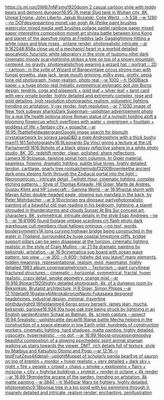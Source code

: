 [<https://s.mj.run/0W6i7nNFsmg>](https://www.ebank.nz/aiartgenerator?category=%3Chttps%3A//s.mj.run/0W6i7nNFsmg%3E)[1920](https://www.ebank.nz/aiartgenerator?category=1920)[doom 2 casual cartoon style with teddy bears and demons dungeon](https://www.ebank.nz/aiartgenerator?category=doom%202%20casual%20cartoon%20style%20with%20teddy%20bears%20and%20demons%20dungeon)[16:9](https://www.ebank.nz/aiartgenerator?category=16%3A9)[5:7](https://www.ebank.nz/aiartgenerator?category=5%3A7)[A metal Slug tank in Wuhan city, 8K, Unreal Engine, John Liberto, Jakub Rozalski, Colie Wertz, --h 538 --w 1280 --no DOF](https://www.ebank.nz/aiartgenerator?category=A%20metal%20Slug%20tank%20in%20Wuhan%20city%2C%208K%2C%20Unreal%20Engine%2C%20John%20Liberto%2C%20Jakub%20Rozalski%2C%20Colie%20Wertz%2C%20--h%20538%20--w%201280%20--no%20DOF)[design](https://www.ebank.nz/aiartgenerator?category=design)[painting monet van gogh 4k lifelike paint brushes watercolor mixed media wett brushes collage pastel rainbow paper mixed paper interesting composition monet art style](https://www.ebank.nz/aiartgenerator?category=painting%20monet%20van%20gogh%204k%20lifelike%20paint%20brushes%20watercolor%20mixed%20media%20wett%20brushes%20collage%20pastel%20rainbow%20paper%20mixed%20paper%20interesting%20composition%20monet%20art%20style)[a battle between king Kong and planet of the apes](https://www.ebank.nz/aiartgenerator?category=a%20battle%20between%20king%20Kong%20and%20planet%20of%20the%20apes)[five nights at Freddys lady Gaga](https://www.ebank.nz/aiartgenerator?category=five%20nights%20at%20Freddys%20lady%20Gaga)[lightning hitting a   white roses and blue roses , octane render, photorealistic,intricate --ar 9:16](https://www.ebank.nz/aiartgenerator?category=lightning%20hitting%20a%20%20%20white%20roses%20and%20blue%20roses%20%2C%20octane%20render%2C%20photorealistic%2Cintricate%20--ar%209%3A16)[2048:858](https://www.ebank.nz/aiartgenerator?category=2048%3A858)[a close up of a mechanicl heart in a morbid detailed apocalyptic futuristic white laboratory in the style of tsutomu nihei dark cinematic moody scary](https://www.ebank.nz/aiartgenerator?category=a%20close%20up%20of%20a%20mechanicl%20heart%20in%20a%20morbid%20detailed%20apocalyptic%20futuristic%20white%20laboratory%20in%20the%20style%20of%20tsutomu%20nihei%20dark%20cinematic%20moody%20scary)[lightning strikes a tree on top of a snowy mountain, centered, no gravity, photorealistic](https://www.ebank.nz/aiartgenerator?category=lightning%20strikes%20a%20tree%20on%20top%20of%20a%20snowy%20mountain%2C%20centered%2C%20no%20gravity%2C%20photorealistic)[frog wearing a wizard hat :: portrait :: 2D :: cartoon:: in the sytle of Wizard of Barge](https://www.ebank.nz/aiartgenerator?category=frog%20wearing%20a%20wizard%20hat%20%3A%3A%20portrait%20%3A%3A%202D%20%3A%3A%20cartoon%3A%3A%20in%20the%20sytle%20of%20Wizard%20of%20Barge)[vintage circus strong man with fungal growths, slaw jack, large mouth grinning, milky eyes, grotty, sepia tone old photograph, hyper-realism, photo real --w 1000 --h 1500](https://www.ebank.nz/aiartgenerator?category=vintage%20circus%20strong%20man%20with%20fungal%20growths%2C%20slaw%20jack%2C%20large%20mouth%20grinning%2C%20milky%20eyes%2C%20grotty%2C%20sepia%20tone%20old%20photograph%2C%20hyper-realism%2C%20photo%20real%20--w%201000%20--h%201500)[Black paper + a huge photo-real metallic symmetrical enigmatic doll Jim Burns design, tendrils, cogs and pipework + gold leaf + silver leaf + tarot card with very ornate border,  highly detailed and extremely complex, rose and gold detailing, high resolution photographic realism, volumetric lighting, trending on artstation, V-ray render, high resolution --ar 7:10](https://www.ebank.nz/aiartgenerator?category=Black%20paper%20%2B%20a%20huge%20photo-real%20metallic%20symmetrical%20enigmatic%20doll%20Jim%20Burns%20design%2C%20tendrils%2C%20cogs%20and%20pipework%20%2B%20gold%20leaf%20%2B%20silver%20leaf%20%2B%20tarot%20card%20with%20very%20ornate%20border%2C%20%20highly%20detailed%20and%20extremely%20complex%2C%20rose%20and%20gold%20detailing%2C%20high%20resolution%20photographic%20realism%2C%20volumetric%20lighting%2C%20trending%20on%20artstation%2C%20V-ray%20render%2C%20high%20resolution%20--ar%207%3A10)[3D image of New York subway sharks](https://www.ebank.nz/aiartgenerator?category=3D%20image%20of%20New%20York%20subway%20sharks)[Dark Superman](https://www.ebank.nz/aiartgenerator?category=Dark%20Superman)[--uplight](https://www.ebank.nz/aiartgenerator?category=--uplight)[an advertisement photo for a real life health potion](https://www.ebank.nz/aiartgenerator?category=an%20advertisement%20photo%20for%20a%20real%20life%20health%20potion)[a stone Roman statue of a nympth holding aloft a blooming flowercup which overflows with water + overgrown + fountain + goddess of life + fantasy city + gouache --ar 16:9](https://www.ebank.nz/aiartgenerator?category=a%20stone%20Roman%20statue%20of%20a%20nympth%20holding%20aloft%20a%20blooming%20flowercup%20which%20overflows%20with%20water%20%2B%20overgrown%20%2B%20fountain%20%2B%20goddess%20of%20life%20%2B%20fantasy%20city%20%2B%20gouache%20--ar%2016%3A9)[5:7](https://www.ebank.nz/aiartgenerator?category=5%3A7)[battlefield](https://www.ebank.nz/aiartgenerator?category=battlefield)[water](https://www.ebank.nz/aiartgenerator?category=water)[grain](https://www.ebank.nz/aiartgenerator?category=grain)[Google image search for bismuth crystals](https://www.ebank.nz/aiartgenerator?category=Google%20image%20search%20for%20bismuth%20crystals)[artwork by soraya saga](https://www.ebank.nz/aiartgenerator?category=artwork%20by%20soraya%20saga)[D&D a male Androsphinx with a thick bushy main](https://www.ebank.nz/aiartgenerator?category=D%26D%20a%20male%20Androsphinx%20with%20a%20thick%20bushy%20main)[11:16](https://www.ebank.nz/aiartgenerator?category=11%3A16)[1:5](https://www.ebank.nz/aiartgenerator?category=1%3A5)[photography](https://www.ebank.nz/aiartgenerator?category=photography)[16:9](https://www.ebank.nz/aiartgenerator?category=16%3A9)[Leonardo Da Vinci giving a lecture at the UE Parliament](https://www.ebank.nz/aiartgenerator?category=Leonardo%20Da%20Vinci%20giving%20a%20lecture%20at%20the%20UE%20Parliament)[9:16](https://www.ebank.nz/aiartgenerator?category=9%3A16)[16:9](https://www.ebank.nz/aiartgenerator?category=16%3A9)[photo of a black glossy reflective sphere in a white photo studio, 8K, 3D, redshift render, clean, polished, sharp reflections, camera,](https://www.ebank.nz/aiartgenerator?category=photo%20of%20a%20black%20glossy%20reflective%20sphere%20in%20a%20white%20photo%20studio%2C%208K%2C%203D%2C%20redshift%20render%2C%20clean%2C%20polished%2C%20sharp%20reflections%2C%20camera%2C)[16:9](https://www.ebank.nz/aiartgenerator?category=16%3A9)[closeup, twisting spinal horn columns, hr Giger material, seamless, flowing, dramatic lighting, subtle blue tones, highly detailed, tendon, cartilage, gnarly tree roots](https://www.ebank.nz/aiartgenerator?category=closeup%2C%20twisting%20spinal%20horn%20columns%2C%20hr%20Giger%20material%2C%20seamless%2C%20flowing%2C%20dramatic%20lighting%2C%20subtle%20blue%20tones%2C%20highly%20detailed%2C%20tendon%2C%20cartilage%2C%20gnarly%20tree%20roots)[alchemy](https://www.ebank.nz/aiartgenerator?category=alchemy)[dof](https://www.ebank.nz/aiartgenerator?category=dof)[3200](https://www.ebank.nz/aiartgenerator?category=3200)[Brownlee](https://www.ebank.nz/aiartgenerator?category=Brownlee)[the ancient dark ones steping forth through the Zodiacal portal into the light :: Necronomicon :: intricate detail, Twilight Hour,  cinematic lighting, complex etching patterns :: Style of Thomas Kinkade, HR Giger, Marte de Andres, Gustav Klimt and HP Lovecraft :: Gamma World --ar 16:9](https://www.ebank.nz/aiartgenerator?category=the%20ancient%20dark%20ones%20steping%20forth%20through%20the%20Zodiacal%20portal%20into%20the%20light%20%3A%3A%20Necronomicon%20%3A%3A%20intricate%20detail%2C%20Twilight%20Hour%2C%20%20cinematic%20lighting%2C%20complex%20etching%20patterns%20%3A%3A%20Style%20of%20Thomas%20Kinkade%2C%20HR%20Giger%2C%20Marte%20de%20Andres%2C%20Gustav%20Klimt%20and%20HP%20Lovecraft%20%3A%3A%20Gamma%20World%20--ar%2016%3A9)[fractal storm with Mayan Aztec double-headed eagle, glowing sun mandala in the back, by Peter Mohrbacher  --ar 9:16](https://www.ebank.nz/aiartgenerator?category=fractal%20storm%20with%20Mayan%20Aztec%20double-headed%20eagle%2C%20glowing%20sun%20mandala%20in%20the%20back%2C%20by%20Peter%20Mohrbacher%20%20--ar%209%3A16)[victorian era dinosaur party](https://www.ebank.nz/aiartgenerator?category=victorian%20era%20dinosaur%20party)[photorealistic painting of a beautiful old man reading in his bedroom,  lightning, a planet shrouded in thunderstorms and clouds Sunset At Big Sur concept art, characters, 8K, symmetrical, intricate details in the style Esao Andrews --iw 5 --ar 16:8](https://www.ebank.nz/aiartgenerator?category=photorealistic%20painting%20of%20a%20beautiful%20old%20man%20reading%20in%20his%20bedroom%2C%20%20lightning%2C%20a%20planet%20shrouded%20in%20thunderstorms%20and%20clouds%20Sunset%20At%20Big%20Sur%20concept%20art%2C%20characters%2C%208K%2C%20symmetrical%2C%20intricate%20details%20in%20the%20style%20Esao%20Andrews%20--iw%205%20--ar%2016%3A8)[1990 found footage vintage scanlines crt flash photo dark warehouse cult members ritual hallows ominous —no text, words, border](https://www.ebank.nz/aiartgenerator?category=1990%20found%20footage%20vintage%20scanlines%20crt%20flash%20photo%20dark%20warehouse%20cult%20members%20ritual%20hallows%20ominous%20%E2%80%94no%20text%2C%20words%2C%20border)[symmetry](https://www.ebank.nz/aiartgenerator?category=symmetry)[1](https://www.ebank.nz/aiartgenerator?category=1)[A long curving highway bridge being constructed in the water in Thailand, surrounded by huge coastal limestone cliffs, bridge support pillars can be seen disappear at the horizon, cinematic lighting, realistic in the style of Craig Mullins --ar 21:9](https://www.ebank.nz/aiartgenerator?category=A%20long%20curving%20highway%20bridge%20being%20constructed%20in%20the%20water%20in%20Thailand%2C%20surrounded%20by%20huge%20coastal%20limestone%20cliffs%2C%20bridge%20support%20pillars%20can%20be%20seen%20disappear%20at%20the%20horizon%2C%20cinematic%20lighting%2C%20realistic%20in%20the%20style%20of%20Craig%20Mullins%20--ar%2021%3A9)[a dramatic painting by beksinski, artstation --ar 16:9](https://www.ebank.nz/aiartgenerator?category=a%20dramatic%20painting%20by%20beksinski%2C%20artstation%20--ar%2016%3A9)[cinematic](https://www.ebank.nz/aiartgenerator?category=cinematic)[a sup board with ocean wave pattern, top view , --w 300 --h 600](https://www.ebank.nz/aiartgenerator?category=a%20sup%20board%20with%20ocean%20wave%20pattern%2C%20top%20view%20%2C%20--w%20300%20--h%20600)[--hd](https://www.ebank.nz/aiartgenerator?category=--hd)[why did you leave?  many elements,  hidden meanings, representational, realism, mod, maximalist, highly detailed 1983 album cover](https://www.ebank.nz/aiartgenerator?category=why%20did%20you%20leave%3F%20%20many%20elements%2C%20%20hidden%20meanings%2C%20representational%2C%20realism%2C%20mod%2C%20maximalist%2C%20highly%20detailed%201983%20album%20cover)[parametricism :: Tectonism :: giant curvilinear fractured structures :: cinematic :: horizontal, symmetrical, fractal, hyper realistic, crazy detail, smoke geometry, orange mist  --ar 16:9](https://www.ebank.nz/aiartgenerator?category=parametricism%20%3A%3A%20Tectonism%20%3A%3A%20giant%20curvilinear%20fractured%20structures%20%3A%3A%20cinematic%20%3A%3A%20horizontal%2C%20symmetrical%2C%20fractal%2C%20hyper%20realistic%2C%20crazy%20detail%2C%20smoke%20geometry%2C%20orange%20mist%20%20--ar%2016%3A9)[16:9](https://www.ebank.nz/aiartgenerator?category=16%3A9)[lineart](https://www.ebank.nz/aiartgenerator?category=lineart)[1920](https://www.ebank.nz/aiartgenerator?category=1920)[highly detailed photograph, 4k, of a dungeon room by Beksinkski, Brutalist architecture, H R Giger, Simon Phipps --ar 12:10](https://www.ebank.nz/aiartgenerator?category=highly%20detailed%20photograph%2C%204k%2C%20of%20a%20dungeon%20room%20by%20Beksinkski%2C%20Brutalist%20architecture%2C%20H%20R%20Giger%2C%20Simon%20Phipps%20--ar%2012%3A10)[detail](https://www.ebank.nz/aiartgenerator?category=detail)[9:16](https://www.ebank.nz/aiartgenerator?category=9%3A16)[galaxy](https://www.ebank.nz/aiartgenerator?category=galaxy)[AlAkroka](https://www.ebank.nz/aiartgenerator?category=AlAkroka)[bronze](https://www.ebank.nz/aiartgenerator?category=bronze)[Naoto Fukasawa designed headphones, industrial design, minimal, travertine plinth](https://www.ebank.nz/aiartgenerator?category=Naoto%20Fukasawa%20designed%20headphones%2C%20industrial%20design%2C%20minimal%2C%20travertine%20plinth)[daylight](https://www.ebank.nz/aiartgenerator?category=daylight)[9:16](https://www.ebank.nz/aiartgenerator?category=9%3A16)[field](https://www.ebank.nz/aiartgenerator?category=field)[anime](https://www.ebank.nz/aiartgenerator?category=anime)[4:6](https://www.ebank.nz/aiartgenerator?category=4%3A6)[ergo proxy berserk, james jean, mucha, beksinski, barlowe](https://www.ebank.nz/aiartgenerator?category=ergo%20proxy%20berserk%2C%20james%20jean%2C%20mucha%2C%20beksinski%2C%20barlowe)[16:9](https://www.ebank.nz/aiartgenerator?category=16%3A9)[24:10](https://www.ebank.nz/aiartgenerator?category=24%3A10)[a huge oak tree being struck by lightning in an English garden](https://www.ebank.nz/aiartgenerator?category=a%20huge%20oak%20tree%20being%20struck%20by%20lightning%20in%20an%20English%20garden)[Kristen Schaal as Batman, 8k, screen capture --aspect 16:9](https://www.ebank.nz/aiartgenerator?category=Kristen%20Schaal%20as%20Batman%2C%208k%2C%20screen%20capture%20--aspect%2016%3A9)[4:5](https://www.ebank.nz/aiartgenerator?category=4%3A5)[realistic](https://www.ebank.nz/aiartgenerator?category=realistic)[--uplight](https://www.ebank.nz/aiartgenerator?category=--uplight)[cattle decap](https://www.ebank.nz/aiartgenerator?category=cattle%20decap)[16:9](https://www.ebank.nz/aiartgenerator?category=16%3A9)[large battle Mecha helping in the construction of a space elevator in low Earth orbit, hundreds of construction workers, cinematic lighting, hard shadows, matte painting, highly detailed, cgsociety, hyperrealistic, --no dof, --ar 16:9](https://www.ebank.nz/aiartgenerator?category=large%20battle%20Mecha%20helping%20in%20the%20construction%20of%20a%20space%20elevator%20in%20low%20Earth%20orbit%2C%20hundreds%20of%20construction%20workers%2C%20cinematic%20lighting%2C%20hard%20shadows%2C%20matte%20painting%2C%20highly%20detailed%2C%20cgsociety%2C%20hyperrealistic%2C%20--no%20dof%2C%20--ar%2016%3A9)[9:16](https://www.ebank.nz/aiartgenerator?category=9%3A16)[post-processing](https://www.ebank.nz/aiartgenerator?category=post-processing)[moody](https://www.ebank.nz/aiartgenerator?category=moody)[a beautiful composition of a glowing psychedelic spirit animal shaman walking up stairs towards the viewer, DMT,  rich details full of texture, style by Mœbius and Katsuhiro Otomo and Pogo —ar 12:16 —test](https://www.ebank.nz/aiartgenerator?category=a%20beautiful%20composition%20of%20a%20glowing%20psychedelic%20spirit%20animal%20shaman%20walking%20up%20stairs%20towards%20the%20viewer%2C%20DMT%2C%20%20rich%20details%20full%20of%20texture%2C%20style%20by%20M%C5%93bius%20and%20Katsuhiro%20Otomo%20and%20Pogo%20%E2%80%94ar%2012%3A16%20%E2%80%94test)[FruitZeus](https://www.ebank.nz/aiartgenerator?category=FruitZeus)[4K](https://www.ebank.nz/aiartgenerator?category=4K)[detail](https://www.ebank.nz/aiartgenerator?category=detail)[--uplight](https://www.ebank.nz/aiartgenerator?category=--uplight)[Muppet of scholarly panda bear](https://www.ebank.nz/aiartgenerator?category=Muppet%20of%20scholarly%20panda%20bear)[Eye of sauron on top of kremlin + mordor +  hyper realistic + very detailed + dark sky + night + fire + people + crowd + chaos + smoke + explosions + flairs + moscow + city + highrise buildings +  protest + render in octane + 4k render --ar 16:8](https://www.ebank.nz/aiartgenerator?category=Eye%20of%20sauron%20on%20top%20of%20kremlin%20%2B%20mordor%20%2B%20%20hyper%20realistic%20%2B%20very%20detailed%20%2B%20dark%20sky%20%2B%20night%20%2B%20fire%20%2B%20people%20%2B%20crowd%20%2B%20chaos%20%2B%20smoke%20%2B%20explosions%20%2B%20flairs%20%2B%20moscow%20%2B%20city%20%2B%20highrise%20buildings%20%2B%20%20protest%20%2B%20render%20in%20octane%20%2B%204k%20render%20--ar%2016%3A8)[9:19](https://www.ebank.nz/aiartgenerator?category=9%3A19)[render](https://www.ebank.nz/aiartgenerator?category=render)[the arcane of the garden, trending on artstation, 8k matte painting --w 3840 --h 1646](https://www.ebank.nz/aiartgenerator?category=the%20arcane%20of%20the%20garden%2C%20trending%20on%20artstation%2C%208k%20matte%20painting%20--w%203840%20--h%201646)[star Wars tie fighters, highly detailed, photorealistic](https://www.ebank.nz/aiartgenerator?category=star%20Wars%20tie%20fighters%2C%20highly%20detailed%2C%20photorealistic)[9:18](https://www.ebank.nz/aiartgenerator?category=9%3A18)[bonsai tree in a koi pond with koi swimming through it, insanely detailed and intricate, realism render, enchanting, zen](https://www.ebank.nz/aiartgenerator?category=bonsai%20tree%20in%20a%20koi%20pond%20with%20koi%20swimming%20through%20it%2C%20insanely%20detailed%20and%20intricate%2C%20realism%20render%2C%20enchanting%2C%20zen)[illustration](https://www.ebank.nz/aiartgenerator?category=illustration)